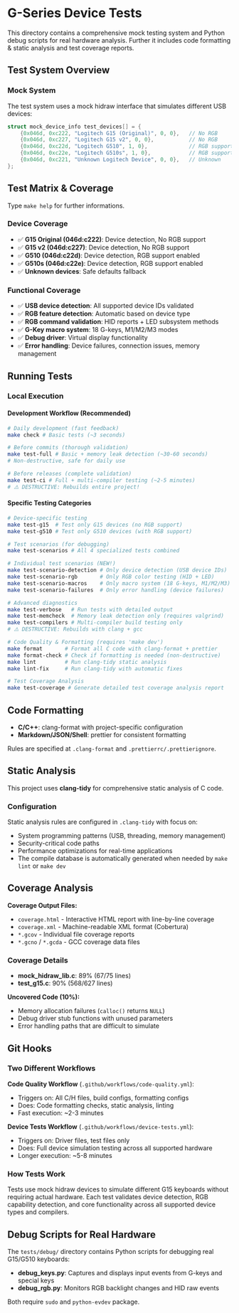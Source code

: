 # G-Series Device Tests

This directory contains a comprehensive mock testing system and Python debug scripts for real hardware analysis. Further it includes code formatting & static analysis and test coverage reports.

## Test System Overview

### **Mock System**

The test system uses a mock hidraw interface that simulates different USB devices:

```c
struct mock_device_info test_devices[] = {
    {0x046d, 0xc222, "Logitech G15 (Original)", 0, 0},   // No RGB
    {0x046d, 0xc227, "Logitech G15 v2", 0, 0},           // No RGB
    {0x046d, 0xc22d, "Logitech G510", 1, 0},             // RGB support
    {0x046d, 0xc22e, "Logitech G510s", 1, 0},            // RGB support
    {0x046d, 0xc221, "Unknown Logitech Device", 0, 0},   // Unknown
};
```

## Test Matrix & Coverage

Type `make help` for further informations.

### **Device Coverage**

- ✅ **G15 Original (046d:c222)**: Device detection, No RGB support
- ✅ **G15 v2 (046d:c227)**: Device detection, No RGB support
- ✅ **G510 (046d:c22d)**: Device detection, RGB support enabled
- ✅ **G510s (046d:c22e)**: Device detection, RGB support enabled
- ✅ **Unknown devices**: Safe defaults fallback

### **Functional Coverage**

- ✅ **USB device detection**: All supported device IDs validated
- ✅ **RGB feature detection**: Automatic based on device type
- ✅ **RGB command validation**: HID reports + LED subsystem methods
- ✅ **G-Key macro system**: 18 G-keys, M1/M2/M3 modes
- ✅ **Debug driver**: Virtual display functionality
- ✅ **Error handling**: Device failures, connection issues, memory management

## Running Tests

### **Local Execution**

#### **Development Workflow (Recommended)**

```bash
# Daily development (fast feedback)
make check # Basic tests (~3 seconds)

# Before commits (thorough validation)
make test-full # Basic + memory leak detection (~30-60 seconds)
# Non-destructive, safe for daily use

# Before releases (complete validation)
make test-ci # Full + multi-compiler testing (~2-5 minutes)
# ⚠️ DESTRUCTIVE: Rebuilds entire project!
```

#### **Specific Testing Categories**

```bash
# Device-specific testing
make test-g15  # Test only G15 devices (no RGB support)
make test-g510 # Test only G510 devices (with RGB support)

# Test scenarios (for debugging)
make test-scenarios # All 4 specialized tests combined

# Individual test scenarios (NEW!)
make test-scenario-detection # Only device detection (USB device IDs)
make test-scenario-rgb       # Only RGB color testing (HID + LED)
make test-scenario-macros    # Only macro system (18 G-keys, M1/M2/M3)
make test-scenario-failures  # Only error handling (device failures)

# Advanced diagnostics
make test-verbose   # Run tests with detailed output
make test-memcheck  # Memory leak detection only (requires valgrind)
make test-compilers # Multi-compiler build testing only
# ⚠️ DESTRUCTIVE: Rebuilds with clang + gcc

# Code Quality & Formatting (requires 'make dev')
make format       # Format all C code with clang-format + prettier
make format-check # Check if formatting is needed (non-destructive)
make lint         # Run clang-tidy static analysis
make lint-fix     # Run clang-tidy with automatic fixes

# Test Coverage Analysis
make test-coverage # Generate detailed test coverage analysis report
```

## Code Formatting

- **C/C++**: clang-format with project-specific configuration
- **Markdown/JSON/Shell**: prettier for consistent formatting

Rules are specified at `.clang-format` and `.prettierrc/.prettierignore`.

## Static Analysis

This project uses **clang-tidy** for comprehensive static analysis of C code.

### Configuration

Static analysis rules are configured in `.clang-tidy` with focus on:

- System programming patterns (USB, threading, memory management)
- Security-critical code paths
- Performance optimizations for real-time applications
- The compile database is automatically generated when needed by `make lint` or `make dev`

## Coverage Analysis

**Coverage Output Files:**

- `coverage.html` - Interactive HTML report with line-by-line coverage
- `coverage.xml` - Machine-readable XML format (Cobertura)
- `*.gcov` - Individual file coverage reports
- `*.gcno` / `*.gcda` - GCC coverage data files

### **Coverage Details**

- **mock_hidraw_lib.c**: 89% (67/75 lines)
- **test_g15.c**: 90% (568/627 lines)

**Uncovered Code (10%):**

- Memory allocation failures (`calloc()` returns `NULL`)
- Debug driver stub functions with unused parameters
- Error handling paths that are difficult to simulate

## Git Hooks

### **Two Different Workflows**

**Code Quality Workflow** (`.github/workflows/code-quality.yml`):

- Triggers on: All C/H files, build configs, formatting configs
- Does: Code formatting checks, static analysis, linting
- Fast execution: ~2-3 minutes

**Device Tests Workflow** (`.github/workflows/device-tests.yml`):

- Triggers on: Driver files, test files only
- Does: Full device simulation testing across all supported hardware
- Longer execution: ~5-8 minutes

### **How Tests Work**

Tests use mock hidraw devices to simulate different G15 keyboards without requiring actual hardware. Each test validates device detection, RGB capability detection, and core functionality across all supported device types and compilers.

## Debug Scripts for Real Hardware

The `tests/debug/` directory contains Python scripts for debugging real G15/G510 keyboards:

- **debug_keys.py**: Captures and displays input events from G-keys and special keys
- **debug_rgb.py**: Monitors RGB backlight changes and HID raw events

Both require `sudo` and `python-evdev` package.
